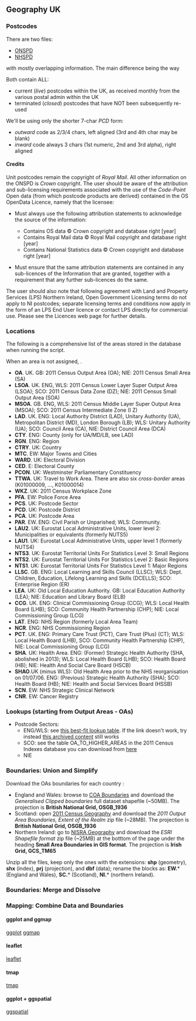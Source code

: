 ## Geography UK


### Postcodes

There are two files:

 - [ONSPD](http://geoportal.statistics.gov.uk/datasets?q=ONS+Postcode+Directory+(ONSPD)+zip&sort_by=updated_at) 
 - [NHSPD](http://geoportal.statistics.gov.uk/datasets?q=NHS+Postcode+Directory+(NHSPD)+full+zip&sort_by=updated_at)
 
with mostly overlapping information. The main difference being the way 

Both contain ALL:
 - current (*live*) postcodes within the UK, as received monthly from the various postal admin within the UK
 - terminated (*closed*) postcodes that have NOT been subsequently re-used

We'll be using only the shorter 7-char *PCD* form: 
 - *outward* code as 2/3/4 chars, left aligned (3rd and 4th char may be blank)
 - *inward* code always 3 chars (1st numeric, 2nd and 3rd alpha), right aligned

#### Credits
Unit postcodes remain the copyright of *Royal Mail*.  All other information on the ONSPD is *Crown* copyright.
The user should be aware of the attribution and sub-licensing requirements associated with the use of the *Code-Point* Open data (from which postcode products are derived) contained in the OS OpenData Licence, namely that the licensee:

- Must always use the following attribution statements to acknowledge the source of the information: 
   - Contains OS data © Crown copyright and database right [year] 
   - Contains Royal Mail data © Royal Mail copyright and database right [year] 
   - Contains National Statistics data © Crown copyright and database right [year] 
   
 - Must ensure that the same attribution statements are contained in any sub-licences of the Information that are granted, together with a requirement that any further sub-licences do the same. 
 
The user should also note that following agreement with Land and Property Services (LPS) Northern Ireland, Open Government Licensing terms do not apply to NI postcodes; separate licensing terms and conditions now apply in the form of an LPS End User licence or contact LPS directly for commercial use. Please see the Licences web page for further details. 


### Locations
The following is a comprehensive list of the areas stored in the database when running the script. 

When an area is not assigned, .
 
 - **OA**. UK. GB: 2011 Census Output Area (OA); NIE: 2011 Census Small Area (SA)
 - **LSOA**. UK. ENG, WLS: 2011 Census Lower Layer Super Output Area (LSOA); SCO: 2011 Census Data Zone (DZ); NIE: 2011 Census Small Output Area (SOA)
 - **MSOA**. GB. ENG, WLS: 2011 Census Middle Layer Super Output Area (MSOA); SCO: 2011 Census Intermediate Zone (I Z)
 - **LAD**. UK. ENG: Local Authority District (LAD), Unitary Authority (UA), Metropolitan District (MD), London Borough (LB); WLS: Unitary Authority (UA); SCO: Council Area (CA), NIE: District Council Area (DCA) 
 - **CTY**. ENG: County (only for UA/MD/LB, see LAD)
 - **RGN**. ENG: Region
 - **CTRY**. UK: Country
 - **MTC**. EW: Major Towns and Cities
 - **WARD**. UK: Electoral Division
 - **CED**. E: Electoral County
 - **PCON**. UK: Westminster Parliamentary Constituency
 - **TTWA**. UK: Travel to Work Area. There are also six *cross-border* areas (K01000009, ..., K01000014)
 - **WKZ**. UK: 2011 Census Workplace Zone
 - **PFA**. EW: Police Force Area
 - **PCS**. UK: Postcode Sector
 - **PCD**. UK: Postcode District
 - **PCA**. UK: Postcode Area
 - **PAR**. EW. ENG: Civil Parish or Unparished; WLS: Community.
 - **LAU2**. UK: Eurostat Local Administrative Units, lower level 2: Municipalities or equivalents (formerly NUTS5)
 - **LAU1**. UK: Eurostat Local Administrative Units, upper level 1 (formerly NUTS4)
 - **NTS3**. UK: Eurostat Territorial Units For Statistics Level 3: Small Regions
 - **NTS2**. UK: Eurostat Territorial Units For Statistics Level 2: Basic Regions
 - **NTS1**. UK: Eurostat Territorial Units For Statistics Level 1: Major Regions
 - **LLSC**. GB. ENG: Local Learning and Skills Council (LLSC); WLS: Dept. Children, Education, Lifelong Learning and Skills (DCELLS); SCO: Enterprise Region (ER) 
 - **LEA**. UK: Old Local Education Authority. GB: Local Education Authority (LEA); NIE: Education and Library Board (ELB) 
 - **CCG**. UK. ENG: Clinical Commissioning Group (CCG); WLS: Local Health Board (LHB); SCO: Community Health Partnership (CHP); NIE: Local Commissioning Group (LCG) 
 - **LAT**. ENG: NHS Region (formerly Local Area Team)
 - **NCR**. ENG: NHS Commissioning Region
 - **PCT**. UK. ENG: Primary Care Trust (PCT), Care Trust (Plus) (CT); WLS: Local Health Board (LHB), SCO: Community Health Partnership (CHP), NIE: Local Commissioning Group (LCG) 
 - **SHA**. UK: Health Area. ENG: (Former) Strategic Health Authority (SHA, abolished in 2013); WLS: Local Health Board (LHB); SCO: Health Board (HB); NIE: Health And Social Care Board (HSCB)
 - **SHAO**.UK (minus WLS): Old Health Area prior to the NHS reorganisation on 01/07/06. ENG: (Previous) Strategic Health Authority (SHA); SCO: Health Board (HB); NIE: Health and Social Services Board (HSSB) 
 - **SCN**. EW: NHS Strategic Clinical Network
 - **CNR**. EW: Cancer Registry


### Lookups (starting from Output Areas - OAs)

- Postcode Sectors: 
  - ENG/WLS: see [this best-fit lookup table](https://data.gov.uk/harvest/gemini-object/e254ade3-bcc2-45e1-9590-6642c70d8815). If the link doesn't work, try instead [this archived content](https://geoportal.statistics.gov.uk/Docs/Lookups/Output_areas_(2011)_to_enumeration_postcode_sectors_(2011)_E+W_lookup.zip) still works
  - SCO: see the table OA_TO_HIGHER_AREAS in the 2011 Census Indexes database you can download from [here](https://www.nrscotland.gov.uk/statistics-and-data/geography/our-products/census-datasets/2011-census/2011-indexes) 
  - NIE

### Boundaries: Union and Simplify

Download the OAs boundaries for each country :
  - England and Wales: browse to [COA Boundaries](http://geoportal.statistics.gov.uk/datasets?q=COA%20Boundaries&sort_by=name) 
    and download the *Generalised Clipped boundaries* full dataset shapefile (~50MB).
    The projection is **British National Grid, OSGB_1936**
  - Scotland: open [2011 Census Geography](http://www.nrscotland.gov.uk/statistics-and-data/geography/our-products/census-datasets/2011-census/2011-boundaries) 
    and download the *2011 Output Area Boundaries, Extent of the Realm* zip file (~28MB).
    The projection is **British National Grid, OSGB_1936**
  - Northern Ireland: go to [NISRA Geography](http://www.nisra.gov.uk/geography/SmallAreas.htm)
    and download the *ESRI Shapefile format* zip file (~25MB) at the botttom of the page under the heading **Small Area Boundaries in GIS format**.
    The projection is **Irish Grid, GCS_TM65**

Unzip all the files, keep only the ones with the extensions: **shp** (geometry), **shx** (index), **prj** (projection), and **dbf** (data); rename the blocks as: **EW.*** (England and Wales), **SC.*** (Scotland), **NI.*** (northern Ireland).


### Boundaries: Merge and Dissolve


### Mapping: Combine Data and Boundaries


#### ggplot and ggmap 
[ggplot](http://stat405.had.co.nz/ggmap.pdf) 
[ggmap](http://github.com/dkahle/ggmap/) 

#### leaflet
[leaflet](http://rstudio.github.io/leaflet/) 

#### tmap
[tmap](http://github.com/mtennekes/tmap) 

#### ggplot + ggspatial
[ggspatial](http://github.com/paleolimbot/ggspatial) 




